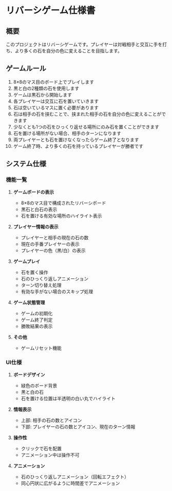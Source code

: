 # リバーシゲーム仕様書

## 概要

このプロジェクトはリバーシゲームです。プレイヤーは対戦相手と交互に手を打ち、より多くの石を自分の色に変えることを目指します。

## ゲームルール

1. 8×8のマス目のボード上でプレイします
2. 黒と白の2種類の石を使用します
3. ゲームは黒石から開始します
4. 各プレイヤーは交互に石を置いていきます
5. 石は空いているマスに置く必要があります
6. 石は相手の石を挟むことで、挟まれた相手の石を自分の色に変えることができます
7. 少なくとも1つの石をひっくり返せる場所にのみ石を置くことができます
8. 石を置ける場所がない場合、相手のターンになります
9. 両プレイヤーとも石を置けなくなったらゲーム終了となります
10. ゲーム終了時、より多くの石を持っているプレイヤーが勝者です

## システム仕様

### 機能一覧

1. **ゲームボードの表示**
   - 8×8のマス目で構成されたリバーシボード
   - 黒石と白石の表示
   - 石を置ける有効な場所のハイライト表示

2. **プレイヤー情報の表示**
   - プレイヤーと相手の現在の石の数
   - 現在の手番プレイヤーの表示
   - プレイヤーの色（黒/白）の表示

3. **ゲームプレイ**
   - 石を置く操作
   - 石のひっくり返しアニメーション
   - ターン切り替え処理
   - 有効な手がない場合のスキップ処理

4. **ゲーム状態管理**
   - ゲームの初期化
   - ゲーム終了判定
   - 勝敗結果の表示

5. **その他**
   - ゲームリセット機能

### UI仕様

1. **ボードデザイン**
   - 緑色のボード背景
   - 黒と白の石
   - 石を置ける位置は半透明の白い丸でハイライト

2. **情報表示**
   - 上部: 相手の石の数とアイコン
   - 下部: プレイヤーの石の数とアイコン、現在のターン情報

3. **操作性**
   - クリックで石を配置
   - アニメーション中は操作不可

4. **アニメーション**
   - 石のひっくり返しアニメーション（回転エフェクト）
   - 同心円状に広がるように時間差でアニメーション
